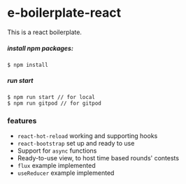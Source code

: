 # e-boilerplate-react
This is a react boilerplate.

##### install npm packages:
```
$ npm install
```
##### run start
```
$ npm run start // for local
$ npm run gitpod // for gitpod
```
### features
- `react-hot-reload` working and supporting hooks
- `react-bootstrap` set up and ready to use
- Support for `async` functions
- Ready-to-use view, to host time based rounds' contests
- `flux` example implemented
- `useReducer` example implemented
